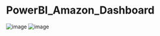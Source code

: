 # PowerBI_Amazon_Dashboard
![image](https://github.com/isadia005/PowerBI_Amazon_Dashboard/assets/71076874/c9f4e700-adfe-4554-929b-357b9f4fae47)
![image](https://github.com/isadia005/PowerBI_Amazon_Dashboard/assets/71076874/0f517553-956e-4dfd-a184-a94850f2351a)

